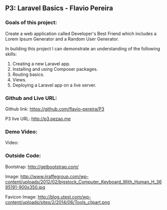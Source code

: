 ## P3: Laravel Basics  - Flavio Pereira

### Goals of this project:

Create a web application called Developer's Best Friend which includes a Lorem Ipsum Generator and a Random User Generator.

In building this project I can demonstrate an understanding of the following skills:

1. Creating a new Laravel app.
2. Installing and using Composer packages.
3. Routing basics.
4. Views.
5. Deploying a Laravel app on a live server.

### Github and Live URL:

Github link: https://github.com/flavio-pereira/P3

P3 live URL: http://p3.pezao.me

### Demo Video:

Video: 


### Outside Code:

Bootstrap: http://getbootstrap.com/

Image: http://www.jiraffegroup.com/wp-content/uploads/2012/02/bigstock_Computer_Keyboard_With_Human_H_3695191-900x350.jpg

Favicon Image: http://blog.utest.com/wp-content/uploads/sites/2/2014/06/Tools_clipart.png